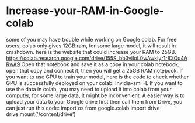 # Increase-your-RAM-in-Google-colab
some of you may have trouble while working on Google colab. For free users, colab only gives 12GB ram, for some large model, it will result in crashdown. here is the website that could increase your RAM to 25GB.  https://colab.research.google.com/drive/155S_bb3viIoL0wAwkIyr1r8XQu4ARwA9  Open that notebook and save it as a copy in your colab notebook, open that copy and connect it, then you will get a 25GB RAM notebook.    If you want to use GPU to train your model, here is the code to check whether GPU is successfully deployed on your colab:  !nvidia-smi -L If you want to use the data in colab, you may need to upload it into colab from your computer, for some large data, it might be inconvenient. A easier way is to upload your data to your Google drive first then call them from Drive, you can just run this code:  import os from google.colab import drive drive.mount('/content/drive')
